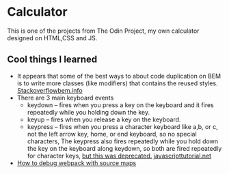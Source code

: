 # Calculator

This is one of the projects from The Odin Project, my own calculator designed on HTML,CSS and JS.

## Cool things I learned

- It appears that some of the best ways to about code duplication on BEM is to write more classes (like modifiers) that contains the reused styles. [Stackoverflow](https://stackoverflow.com/questions/59425745/how-to-write-bem-css-without-block-duplicate-nor-even-sass-support)[bem.info](https://en.bem.info/forum/20/)
- There are 3 main keyboard events 
  - keydown – fires when you press a key on the keyboard and it fires repeatedly while you holding down the key.
  - keyup – fires when you release a key on the keyboard.
  - keypress – fires when you press a character keyboard like a,b, or c, not the left arrow key, home, or end keyboard, so no special characters, The keypress also fires repeatedly while you hold down the key on the keyboard along keydown, so both are fired repeatedly for character keys, [but this was deprecated.](https://developer.mozilla.org/en-US/docs/Web/API/KeyboardEvent)
  [javascripttutorial.net](https://www.javascripttutorial.net/javascript-dom/javascript-keyboard-events/)
- [How to debug webpack with source maps ](https://blog.jakoblind.no/debug-webpack-app-browser/)